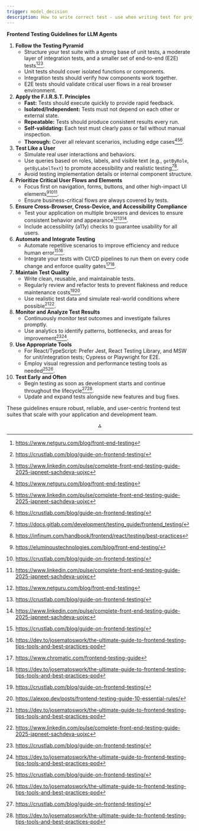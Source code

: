 ```yaml
---
trigger: model_decision
description: How to write correct test - use when writing test for project
---
```


**Frontend Testing Guidelines for LLM Agents**

1. **Follow the Testing Pyramid**
    - Structure your test suite with a strong base of unit tests, a moderate layer of integration tests, and a smaller set of end-to-end (E2E) tests[^2][^5][^7].
    - Unit tests should cover isolated functions or components.
    - Integration tests should verify how components work together.
    - E2E tests should validate critical user flows in a real browser environment.
2. **Apply the F.I.R.S.T. Principles**
    - **Fast:** Tests should execute quickly to provide rapid feedback.
    - **Isolated/Independent:** Tests must not depend on each other or external state.
    - **Repeatable:** Tests should produce consistent results every run.
    - **Self-validating:** Each test must clearly pass or fail without manual inspection.
    - **Thorough:** Cover all relevant scenarios, including edge cases[^2][^7][^5].
3. **Test Like a User**
    - Simulate real user interactions and behaviors.
    - Use queries based on roles, labels, and visible text (e.g., `getByRole`, `getByLabelText`) to promote accessibility and realistic testing[^1][^9].
    - Avoid testing implementation details or internal component structure.
4. **Prioritize Critical User Flows and Elements**
    - Focus first on navigation, forms, buttons, and other high-impact UI elements[^4][^5][^7].
    - Ensure business-critical flows are always covered by tests.
5. **Ensure Cross-Browser, Cross-Device, and Accessibility Compliance**
    - Test your application on multiple browsers and devices to ensure consistent behavior and appearance[^2][^5][^7].
    - Include accessibility (a11y) checks to guarantee usability for all users.
6. **Automate and Integrate Testing**
    - Automate repetitive scenarios to improve efficiency and reduce human error[^5][^6].
    - Integrate your tests with CI/CD pipelines to run them on every code change and enforce quality gates[^3][^6].
7. **Maintain Test Quality**
    - Write clean, reusable, and maintainable tests.
    - Regularly review and refactor tests to prevent flakiness and reduce maintenance costs[^5][^8].
    - Use realistic test data and simulate real-world conditions where possible[^6][^7].
8. **Monitor and Analyze Test Results**
    - Continuously monitor test outcomes and investigate failures promptly.
    - Use analytics to identify patterns, bottlenecks, and areas for improvement[^5][^6].
9. **Use Appropriate Tools**
    - For React/TypeScript: Prefer Jest, React Testing Library, and MSW for unit/integration tests; Cypress or Playwright for E2E.
    - Employ visual regression and performance testing tools as needed[^5][^6].
10. **Test Early and Often**
    - Begin testing as soon as development starts and continue throughout the lifecycle[^5][^6].
    - Update and expand tests alongside new features and bug fixes.

These guidelines ensure robust, reliable, and user-centric frontend test suites that scale with your application and development team.

<div style="text-align: center">⁂</div>

[^1]: https://docs.gitlab.com/development/testing_guide/frontend_testing/

[^2]: https://www.netguru.com/blog/front-end-testing

[^3]: https://www.chromatic.com/frontend-testing-guide

[^4]: https://eluminoustechnologies.com/blog/front-end-testing/

[^5]: https://crustlab.com/blog/guide-on-frontend-testing/

[^6]: https://dev.to/josematoswork/the-ultimate-guide-to-frontend-testing-tips-tools-and-best-practices-pod

[^7]: https://www.linkedin.com/pulse/complete-front-end-testing-guide-2025-japneet-sachdeva-uojxc

[^8]: https://alexop.dev/posts/frontend-testing-guide-10-essential-rules/

[^9]: https://infinum.com/handbook/frontend/react/testing/best-practices

[^10]: https://learn.microsoft.com/en-us/dotnet/core/testing/unit-testing-best-practices

[^11]: https://www.fe.engineer/handbook/testing/advanced

[^12]: https://qawerk.com/blog/front-end-testing-checklist/

[^13]: https://assets.ctfassets.net/czwjnyf8a9ri/5n958XreM32JC3rP2VDrzx/5dd8a06c7c902b9a9827d7c74f6835ba/36_SL_WP_Best_Practices_for_Front-End_Performance_Testing_v2.pdf

[^14]: https://dev.to/lucasm/frontend-best-practices-guide-or-dont-do-it-on-frontend-32n4

[^15]: https://developers.google.com/solutions/content-driven/frontend/testing

